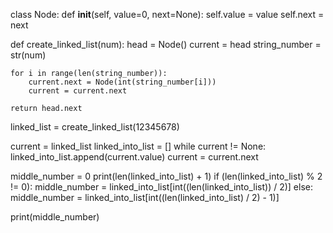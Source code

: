 class Node:
    def __init__(self, value=0, next=None):
        self.value = value
        self.next = next

def create_linked_list(num):
    head = Node()
    current = head
    string_number = str(num)

    for i in range(len(string_number)):
        current.next = Node(int(string_number[i]))
        current = current.next

    return head.next

linked_list = create_linked_list(12345678)


current = linked_list
linked_into_list = []
while current != None:
    linked_into_list.append(current.value)
    current = current.next

middle_number = 0
print(len(linked_into_list) + 1) 
if (len(linked_into_list) % 2 != 0):
    middle_number = linked_into_list[int((len(linked_into_list)) / 2)]
else:
    middle_number = linked_into_list[int((len(linked_into_list) / 2) - 1)]

print(middle_number)
    
